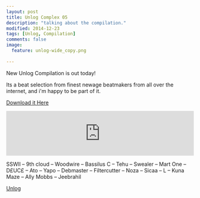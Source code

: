 ```yaml
---
layout: post
title: Unlog Complex 05
description: "talking about the compilation."
modified: 2014-12-23
tags: [Unlog, Compilation]
comments: false
image:
  feature: unlog-wide_copy.png
  
---
```


New Unlog Compilation is out today! 

Its a beat selection from finest newage beatmakers from all over the internet, and i'm happy to be part of it. 

<a href="http://unlog1.bandcamp.com/album/va-unlog-complex-05" target="_blank">Download it Here</a>

<iframe style="border: 0; width: 100%; height: 120px;" src="https://bandcamp.com/EmbeddedPlayer/album=1829858254/size=large/bgcol=ffffff/linkcol=0687f5/tracklist=false/artwork=small/transparent=true/" seamless><a href="http://unlog1.bandcamp.com/album/va-unlog-complex-05">VA - Unlog Complex #05 by Unlog - Epic Waveforms</a></iframe>

SSWll – 9th cloud – Woodwire – Bassilus C – Tehu – Swealer – Mart One – D£UC£ – Ato – Yapo – Debmaster – Filtercutter – Noza – Sicaa – L – Kuna Maze – Ally Mobbs – Jeebrahil

<div markdown="0"><a href="http://www.unlog.info/" target="_blank" class="btn btn-danger">Unlog</a></div>
